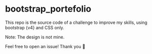 # bootstrap_portefolio

This repo is the source code of a challenge to improve my skills, using bootstrap {v4} and CSS only.

Note: The design is not mine.

Feel free to open an issue! Thank you 🙌
